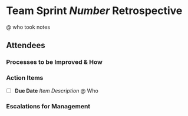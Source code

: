 # Team Sprint *Number* Retrospective
@ who took notes

## Attendees

### Processes to be Improved & How


### Action Items
-[ ] **Due Date** *Item Description* @ Who

### Escalations for Management


